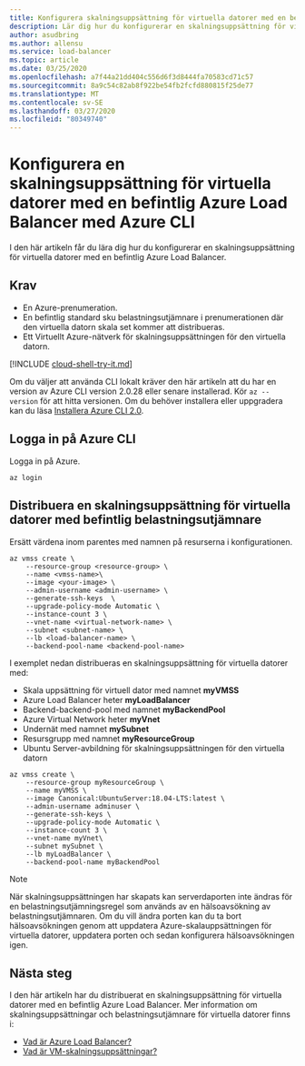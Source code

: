 ```yaml
---
title: Konfigurera skalningsuppsättning för virtuella datorer med en befintlig Azure Load Balancer - Azure CLI
description: Lär dig hur du konfigurerar en skalningsuppsättning för virtuella datorer med en befintlig Azure Load Balancer.
author: asudbring
ms.author: allensu
ms.service: load-balancer
ms.topic: article
ms.date: 03/25/2020
ms.openlocfilehash: a7f44a21dd404c556d6f3d8444fa70583cd71c57
ms.sourcegitcommit: 8a9c54c82ab8f922be54fb2fcfd880815f25de77
ms.translationtype: MT
ms.contentlocale: sv-SE
ms.lasthandoff: 03/27/2020
ms.locfileid: "80349740"
---
```

# <a name="configure-a-virtual-machine-scale-set-with-an-existing-azure-load-balancer-using-the-azure-cli"></a>Konfigurera en skalningsuppsättning för virtuella datorer med en befintlig Azure Load Balancer med Azure CLI

I den här artikeln får du lära dig hur du konfigurerar en skalningsuppsättning för virtuella datorer med en befintlig Azure Load Balancer. 

## <a name="prerequisites"></a>Krav

- En Azure-prenumeration.
- En befintlig standard sku belastningsutjämnare i prenumerationen där den virtuella datorn skala set kommer att distribueras.
- Ett Virtuellt Azure-nätverk för skalningsuppsättningen för den virtuella datorn.

[!INCLUDE [cloud-shell-try-it.md](../../includes/cloud-shell-try-it.md)] 

Om du väljer att använda CLI lokalt kräver den här artikeln att du har en version av Azure CLI version 2.0.28 eller senare installerad. Kör `az --version` för att hitta versionen. Om du behöver installera eller uppgradera kan du läsa [Installera Azure CLI 2.0]( /cli/azure/install-azure-cli).

## <a name="sign-in-to-azure-cli"></a>Logga in på Azure CLI

Logga in på Azure.

```azurecli-interactive
az login
```

## <a name="deploy-a-virtual-machine-scale-set-with-existing-load-balancer"></a>Distribuera en skalningsuppsättning för virtuella datorer med befintlig belastningsutjämnare

Ersätt värdena inom parentes med namnen på resurserna i konfigurationen.

```azurecli-interactive
az vmss create \
    --resource-group <resource-group> \
    --name <vmss-name>\
    --image <your-image> \
    --admin-username <admin-username> \
    --generate-ssh-keys  \
    --upgrade-policy-mode Automatic \
    --instance-count 3 \
    --vnet-name <virtual-network-name> \
    --subnet <subnet-name> \
    --lb <load-balancer-name> \
    --backend-pool-name <backend-pool-name>
```

I exemplet nedan distribueras en skalningsuppsättning för virtuella datorer med:

- Skala uppsättning för virtuell dator med namnet **myVMSS**
- Azure Load Balancer heter **myLoadBalancer**
- Backend-backend-pool med namnet **myBackendPool**
- Azure Virtual Network heter **myVnet**
- Undernät med namnet **mySubnet**
- Resursgrupp med namnet **myResourceGroup**
- Ubuntu Server-avbildning för skalningsuppsättningen för den virtuella datorn

```azurecli-interactive
az vmss create \
    --resource-group myResourceGroup \
    --name myVMSS \
    --image Canonical:UbuntuServer:18.04-LTS:latest \
    --admin-username adminuser \
    --generate-ssh-keys \
    --upgrade-policy-mode Automatic \
    --instance-count 3 \
    --vnet-name myVnet\
    --subnet mySubnet \
    --lb myLoadBalancer \
    --backend-pool-name myBackendPool
```
> [!NOTE]
> När skalningsuppsättningen har skapats kan serverdaporten inte ändras för en belastningsutjämningsregel som används av en hälsoavsökning av belastningsutjämnaren. Om du vill ändra porten kan du ta bort hälsoavsökningen genom att uppdatera Azure-skalauppsättningen för virtuella datorer, uppdatera porten och sedan konfigurera hälsoavsökningen igen.

## <a name="next-steps"></a>Nästa steg

I den här artikeln har du distribuerat en skalningsuppsättning för virtuella datorer med en befintlig Azure Load Balancer.  Mer information om skalningsuppsättningar och belastningsutjämnare för virtuella datorer finns i:

- [Vad är Azure Load Balancer?](load-balancer-overview.md)
- [Vad är VM-skalningsuppsättningar?](../virtual-machine-scale-sets/overview.md)
                                